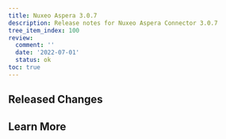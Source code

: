 ```yaml
---
title: Nuxeo Aspera 3.0.7
description: Release notes for Nuxeo Aspera Connector 3.0.7
tree_item_index: 100
review:
  comment: ''
  date: '2022-07-01'
  status: ok
toc: true
---
```



## Released Changes



## Learn More
